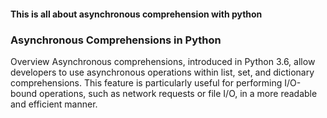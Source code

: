#### This is all about asynchronous comprehension with python
### Asynchronous Comprehensions in Python
Overview
Asynchronous comprehensions, introduced in Python 3.6, allow developers to use asynchronous operations within list, set, and dictionary comprehensions. This feature is particularly useful for performing I/O-bound operations, such as network requests or file I/O, in a more readable and efficient manner.